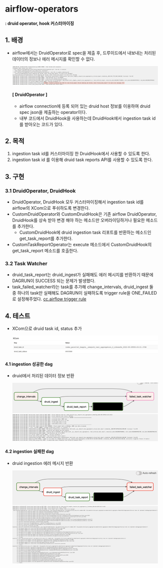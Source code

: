 # airflow-operators

#### : druid operator, hook 커스터마이징

## 1. 배경
- airflow에서는 DruidOperator로 spec을 제출 후, 드루이드에서 내보내는 처리된 데이터의 정보나 에러 메시지를 확인할 수 없다.
  
  ![img.png](./resourses/airflow-druidoperator.png)

  #### [ DruidOperator ]
  - airflow connection에 등록 되어 있는 druid host 정보를 이용하여 druid spec json을 제출하는 operator이다.
  - 내부 코드에서 DruidHook을 사용하는데 DruidHook에서 ingestion task id를 받아오는 코드가 있다.

## 2. 목적
  1. ingestion task id를 커스터마이징 한 DruidHook에서 사용할 수 있도록 한다.
  2. ingestion task id 를 이용해 druid task reports API를 사용할 수 있도록 한다.


## 3. 구현
### 3.1 DruidOperator, DruidHook
  - DruidOperator, DruidHook 모두 커스터마이징해서 ingestion task id를 airflow의 XCom으로 푸쉬하도록 변경한다.
  - CustomDruidOperator와 CustomDruidHook은 기존 airflow DruidOperator, DruidHook를 상속 받아 변경 해야 하는 메소드만 오버라이딩하거나 필요한 메소드를 추가한다.
    - CustomDruidHook에 druid ingestion task 리포트를 반환하는 메소드인 get_task_report를 추가한다.
  - CustomTaskReportOperator는 execute 메소드에서 CustomDruidHook의 get_task_report 메소드를 호출한다.
### 3.2 Task Watcher
  - druid_task_report는 druid_ingest가 실패해도 에러 메시지를 반환하기 때문에 DAGRUN이 SUCCESS 되는 문제가 발생했다.
  - task_failed_watcher라는 task를 추가해 change_intervals, druid_ingest 둘 중 하나의 task만 실패해도 DAGRUN이 실패하도록 trigger rule을 ONE_FAILED로 설정해주었다.
    [cc.airflow trigger rule](https://airflow.apache.org/docs/apache-airflow/stable/best-practices.html#example-of-watcher-pattern-with-trigger-rules)

## 4. 테스트
- XCom으로 druid task id, status 추가

  ![img.png](./resourses/airflow-xcom.png)

#### 4.1 ingestion 성공한 dag
- druid에서 처리된 데이터 정보 반환

  ![img.png](./resourses/airflow-dag-success.png)
  ![img.png](./resourses/success-ingest.png)

#### 4.2 ingestion 실패한 dag
- druid ingestion 에러 메시지 반환

  ![img.png](./resourses/airflow-dag-fail.png)
  ![img.png](./resourses/fail-ingest.png)
